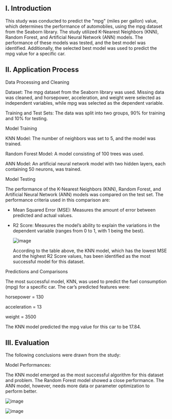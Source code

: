## I. Introduction


This study was conducted to predict the "mpg" (miles per gallon) value, which determines the performance of automobiles, using the mpg dataset from the Seaborn library. The study utilized K-Nearest Neighbors (KNN), Random Forest, and Artificial Neural Network (ANN) models. The performance of these models was tested, and the best model was identified. Additionally, the selected best model was used to predict the mpg value for a specific car.

## II. Application Process

Data Processing and Cleaning

Dataset: The mpg dataset from the Seaborn library was used. Missing data was cleaned, and horsepower, acceleration, and weight were selected as independent variables, while mpg was selected as the dependent variable.

Training and Test Sets: The data was split into two groups, 90% for training and 10% for testing.

Model Training

KNN Model: The number of neighbors was set to 5, and the model was trained.

Random Forest Model: A model consisting of 100 trees was used.

ANN Model: An artificial neural network model with two hidden layers, each containing 50 neurons, was trained.

Model Testing

The performance of the K-Nearest Neighbors (KNN), Random Forest, and Artificial Neural Network (ANN) models was compared on the test set. The performance criteria used in this comparison are:

- Mean Squared Error (MSE): Measures the amount of error between predicted and actual values.

- R2 Score: Measures the model’s ability to explain the variations in the dependent variable (ranges from 0 to 1, with 1 being the best).
  
  ![image](https://github.com/user-attachments/assets/e5f687c8-2fe3-4942-87c3-6a6773effa24)

  According to the table above, the KNN model, which has the lowest MSE and the highest R2 Score values, has been identified as the most successful model for this dataset.


Predictions and Comparisons

The most successful model, KNN, was used to predict the fuel consumption (mpg) for a specific car. The car’s predicted features were:

horsepower = 130

acceleration = 13

weight = 3500

The KNN model predicted the mpg value for this car to be 17.84.

## III. Evaluation

The following conclusions were drawn from the study:

Model Performances:

The KNN model emerged as the most successful algorithm for this dataset and problem. The Random Forest model showed a close performance. The ANN model, however, needs more data or parameter optimization to perform better.


![image](https://github.com/user-attachments/assets/eab8e27b-9aea-4500-9dc2-8f599e73ddf2)



  ![image](https://github.com/user-attachments/assets/e92402a2-cfd5-412b-bee9-629fe480b97c)

